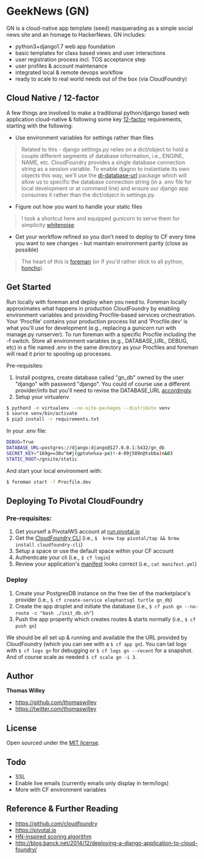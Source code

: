 # GeekNews (GN)

GN is a cloud-native app template (seed) masquerading as a simple social news site and an homage to HackerNews. GN includes:

- python3+django1.7 web app foundation
- basic templates for class based views and user interactions
- user registration process incl. TOS acceptance step
- user profiles & account maintenance
- integrated local & remote devops workflow
- ready to scale to real world needs out of the box (via CloudFoundry)

## Cloud Native / 12-factor

A few things are involved to make a traditional python/django based web application cloud-native & following some key [12-factor](http://12factor.net/) requirements, starting with the following:

- Use environment variables for settings rather than files

> Related to this - django settings.py relies on a dict/object to hold a
couple different segments of database information, i.e., ENGINE, NAME,
etc. CloudFoundry provides a single database connection string as a session variable. To
enable djagno to instantiate its own objects this way, we'll use the  [dj-database-url](https://github.com/kennethreitz/dj-database-url) package which will allow us to specific the database connection string (in a .env file for local development or at command line) and ensure our django app consumes it rather than the dict/object in settings.py.

- Figure out how you want to handle your static files

> I took a shortcut here and equipped gunicorn to serve them for simplicity [whitenoise](https://github.com/evansd/whitenoise).

- Get your workflow refined so you don't need to deploy to CF every
   time you want to see changes - but maintain environment parity (close as possible)

> The heart of this is [foreman](https://github.com/ddollar/foreman) (or
if you'd rather stick to all python,
[honcho](https://github.com/nickstenning/honcho)).

## Get Started

Run locally with foreman and deploy when you need to. Foreman locally approximates what happens in production CloudFoundry by enabling environment variables and providing Procfile-based services orchestration. Your 'Procfile' contains your production process list and 'Procfile.dev' is what you'll use for development (e.g., replacing a gunicorn run with manage.py runserver). To run foreman with a specific Procfile including the -f switch. Store all environment variables (e.g., DATABASE_URL, DEBUG, etc) in a file named .env in the same directory as your Procfiles and foreman will read it prior to spooling up processes.

Pre-requisites:

1. Install postgres, create database called "gn_db" owned by the user
"django" with password "django". You could of course use a different
provider/info but you'll need to revise the DATABASE_URL
[accordingly](https://github.com/kennethreitz/dj-database-url).
2. Setup your virtualenv

```bash
$ python3 -m virtualenv --no-site-packages --distribute venv
$ source venv/bin/activate
$ pip3 install -r requirements.txt
```

In your .env file:
```bash
DEBUG=True
DATABASE_URL=postgres://django:django@127.0.0.1:5432/gn_db
SECRET_KEY=^169g==30u^6#j(gpto%n%xa-pe)!-4-09j509n@tvbba)n&03
STATIC_ROOT=/gnsite/static
```

And start your local environment with:
```bash
$ foreman start -f Procfile.dev
```

## Deploying To Pivotal CloudFoundry

### Pre-requisites:

1. Get yourself a PivotalWS account at [run.pivotal.io](https://run.pivotal.io)
2. Get the [CloudFoundry CLI](https://github.com/cloudfoundry/cli)
   (i.e., ``` $  brew tap pivotal/tap && brew install cloudfoundry-cli ```)
3. Setup a space or use the default space within your CF account
4. Authenticate your cli (i.e., ``` $ cf login ```)
5. Review your application's
   [manifest](https://docs.cloudfoundry.org/devguide/deploy-apps/manifest.html)
looks correct (i.e., ``` cat manifest.yml ```)

### Deploy

1. Create your PostgresDB instance on the free tier of the marketplace's
   provider (i.e., ``` $ cf create-service elephantsql turtle gn_db ```)
2. Create the app droplet and initiate the database (i.e., ``` $ cf push
   gn --no-route -c "bash ./init_db.sh" ```)
3. Push the app propertly which creates routes & starts normally (i.e.,
   ``` $ cf push gn ```)

We should be all set up & running and available the the URL provided by
CloudFoundry (which you can see with a ``` $ cf app gn ```). You can
tail logs with ``` $ cf logs gn ``` for debugging or ``` $ cf logs gn
--recent ``` for a snapshot. And of course scale as needed ``` $ cf scale gn -i 3 ```.

## Author

**Thomas Willey**
- <https://github.com/thomaswilley>
- <https://twitter.com/thomaswilley>

## License

Open sourced under the [MIT license](LICENSE).

## Todo

- SSL
- Enable live emails (currently emails only display in term/logs)
- More with CF environment variables

## Reference & Further Reading

- https://github.com/cloudfoundry
- https://pivotal.io
- [HN-inspired scoring algorithm](http://amix.dk/blog/post/19574)
- http://blog.banck.net/2014/12/deploying-a-django-application-to-cloud-foundry/

